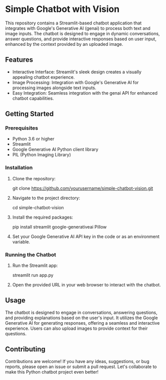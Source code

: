 # Simple Chatbot with Vision

This repository contains a Streamlit-based chatbot application that integrates with Google's Generative AI (genai) to process both text and image inputs. The chatbot is designed to engage in dynamic conversations, answer questions, and provide interactive responses based on user input, enhanced by the context provided by an uploaded image.

## Features

- Interactive Interface: Streamlit's sleek design creates a visually appealing chatbot experience.
- Image Processing: Integration with Google's Generative AI for processing images alongside text inputs.
- Easy Integration: Seamless integration with the genai API for enhanced chatbot capabilities.

## Getting Started

### Prerequisites

- Python 3.6 or higher
- Streamlit
- Google Generative AI Python client library
- PIL (Python Imaging Library)

### Installation

1. Clone the repository:
   
   git clone https://github.com/yourusername/simple-chatbot-vision.git
   
2. Navigate to the project directory:
   
   cd simple-chatbot-vision
   
3. Install the required packages:
   
   pip install streamlit google-generativeai Pillow
   
4. Set your Google Generative AI API key in the code or as an environment variable.

### Running the Chatbot

1. Run the Streamlit app:
   
   streamlit run app.py
   
2. Open the provided URL in your web browser to interact with the chatbot.

## Usage

The chatbot is designed to engage in conversations, answering questions, and providing explanations based on the user's input. It utilizes the Google Generative AI for generating responses, offering a seamless and interactive experience. Users can also upload images to provide context for their questions.

## Contributing

Contributions are welcome! If you have any ideas, suggestions, or bug reports, please open an issue or submit a pull request. Let's collaborate to make this Python chatbot project even better!
